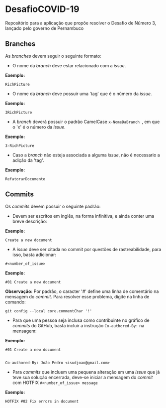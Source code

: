 # DesafioCOVID-19
Repositório para a aplicação que propõe resolver o Desafio de Número 3, lançado pelo governo de Pernambuco
## Branches
As *branches* devem seguir o seguinte formato:
* O nome da *branch* deve estar relacionado com a *issue*.

<b>Exemplo:</b>
```
RichPicture
```

* O nome da *branch* deve possuir uma 'tag' que é o número da *issue*.

<b>Exemplo:</b>
```
3RichPicture
```

* A *branch* deverá possuir o padrão CamelCase ```x-NomeDaBranch ```, em que o 'x' é o número da *issue*.

<b>Exemplo:</b>

```
3-RichPicture
```

* Caso a *branch* não esteja associada a alguma *issue*, não é necessario a adição da 'tag'.

<b>Exemplo:</b>

```
RefatorarDocumento
```

## Commits
Os *commits* devem possuir o seguinte padrão:

* Devem ser escritos em inglês, na forma infinitiva, e ainda conter uma breve descrição:

**Exemplo:**

```Create a new document```

* A *issue* deve ser citada no commit por questões de rastreabilidade, para isso, basta adicionar:

```
#<number_of_issue>
```

**Exemplo:**

```#01 Create a new document```

**Observação:** Por padrão, o caracter '#' define uma linha de comentário na mensagem do *commit*. Para resolver esse problema, digite na linha de comando:

```git config --local core.commentChar '!'```

* Para que uma pessoa seja inclusa como contribuinte no gráfico de *commits* do GitHub, basta incluir a instrução ```Co-authored-By:``` na mensagem:

**Exemplo:**

```
#01 Create a new document


Co-authored-By: João Pedro <isudjoao@gmail.com>
```

* Para *commits* que incluem uma pequena alteração em uma *issue* que já teve sua solução encerrada, deve-se iniciar a mensagem do *commit* com HOTFIX ```#<number_of_issue> message```

**Exemplo:**

```HOTFIX #02 Fix errors in document```

​
